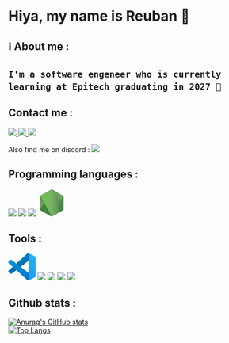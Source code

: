 # Hiya, my name is Reuban 👋
## ℹ️ About me : 
`I'm a software engeneer who is currently learning at Epitech graduating in 2027 🙂`
---
## Contact me :

<a href="mailto:r.bryenton2003@gmail.com" alt="Reuban's Email">
	<img src="https://cdn-icons-png.flaticon.com/512/324/324123.png" height=55>
</a>
<a href="https://www.linkedin.com/in/reuban-bryenton-920724235/" alt="Reuban's LinkedIn">
	<img src="https://cdn-icons-png.flaticon.com/512/174/174857.png" height=55>
</a>
<a href="https://links.reubanbryenton.com" alt="Reuban's Website and links">
	<img src="https://cdn-icons-png.flaticon.com/512/282/282100.png" height=55>
</a>

Also find me on discord :
<img src="https://discord.c99.nl/widget/theme-3/554747424757907483.png">

## Programming languages :
<p>
<img src="https://pluspng.com/img-png/logo-javascript-png-javascript-tutorials-400.png" height=55>
<img src="https://logodownload.org/wp-content/uploads/2016/10/html5-logo-8.png" height=55>
<img src="https://cdn1.iconfinder.com/data/icons/logotypes/32/badge-css-3-512.png" height=55>
<img src="https://raw.githubusercontent.com/github/explore/master/topics/nodejs/nodejs.png" height=55>
</p>

## Tools :

<p>
<img src="https://raw.githubusercontent.com/github/explore/master/topics/visual-studio-code/visual-studio-code.png" height=55>
<img src="https://cdn4.iconfinder.com/data/icons/social-media-and-logos-11/32/Logo_Github-512.png" height=55>
<img src="https://www.svgrepo.com/show/331488/mongodb.svg" height=55>
<img src="https://upload.wikimedia.org/wikipedia/commons/thumb/1/18/C_Programming_Language.svg/695px-C_Programming_Language.svg.png" height=55>
<img src="https://logosandtypes.com/wp-content/uploads/2020/11/npm.svg" height=55>
</p>

## Github stats :
[![Anurag's GitHub stats](https://github-readme-stats.vercel.app/api?username=reuban-bryenton&show_icons=true&theme=radical)](https://github.com/anuraghazra/github-readme-stats)<br>
[![Top Langs](https://github-readme-stats.vercel.app/api/top-langs/?username=reuban-bryenton&theme=radical&layout=compact&langs_count=10)](https://github.com/anuraghazra/github-readme-stats)<br>